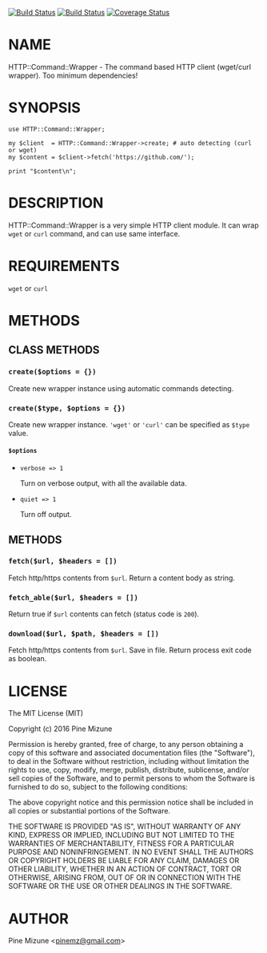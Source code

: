 [![Build Status](https://travis-ci.org/pine/p5-HTTP-Command-Wrapper.svg?branch=master)](https://travis-ci.org/pine/p5-HTTP-Command-Wrapper) [![Build Status](https://img.shields.io/appveyor/ci/pine/p5-HTTP-Command-Wrapper/master.svg)](https://ci.appveyor.com/project/pine/p5-HTTP-Command-Wrapper/branch/master) [![Coverage Status](http://codecov.io/github/pine/p5-HTTP-Command-Wrapper/coverage.svg?branch=master)](https://codecov.io/github/pine/p5-HTTP-Command-Wrapper?branch=master)
# NAME

HTTP::Command::Wrapper - The command based HTTP client (wget/curl wrapper). Too minimum dependencies!

# SYNOPSIS

    use HTTP::Command::Wrapper;

    my $client  = HTTP::Command::Wrapper->create; # auto detecting (curl or wget)
    my $content = $client->fetch('https://github.com/');

    print "$content\n";

# DESCRIPTION

HTTP::Command::Wrapper is a very simple HTTP client module.
It can wrap `wget` or `curl` command, and can use same interface.

# REQUIREMENTS

`wget` or `curl`

# METHODS

## CLASS METHODS

### `create($options = {})`

Create new wrapper instance using automatic commands detecting.

### `create($type, $options = {})`

Create new wrapper instance. `'wget'` or `'curl'` can be specified as `$type` value.

#### `$options`

- `verbose => 1`

    Turn on verbose output, with all the available data.

- `quiet => 1`

    Turn off output.

## METHODS

### `fetch($url, $headers = [])`

Fetch http/https contents from `$url`. Return a content body as string.

### `fetch_able($url, $headers = [])`

Return true if `$url` contents can fetch (status code is `200`).

### `download($url, $path, $headers = [])`

Fetch http/https contents from `$url`. Save in file. Return process exit code as boolean.

# LICENSE

The MIT License (MIT)

Copyright (c) 2016 Pine Mizune

Permission is hereby granted, free of charge, to any person obtaining a copy
of this software and associated documentation files (the "Software"), to deal
in the Software without restriction, including without limitation the rights
to use, copy, modify, merge, publish, distribute, sublicense, and/or sell
copies of the Software, and to permit persons to whom the Software is
furnished to do so, subject to the following conditions:

The above copyright notice and this permission notice shall be included in
all copies or substantial portions of the Software.

THE SOFTWARE IS PROVIDED "AS IS", WITHOUT WARRANTY OF ANY KIND, EXPRESS OR
IMPLIED, INCLUDING BUT NOT LIMITED TO THE WARRANTIES OF MERCHANTABILITY,
FITNESS FOR A PARTICULAR PURPOSE AND NONINFRINGEMENT. IN NO EVENT SHALL THE
AUTHORS OR COPYRIGHT HOLDERS BE LIABLE FOR ANY CLAIM, DAMAGES OR OTHER
LIABILITY, WHETHER IN AN ACTION OF CONTRACT, TORT OR OTHERWISE, ARISING FROM,
OUT OF OR IN CONNECTION WITH THE SOFTWARE OR THE USE OR OTHER DEALINGS IN
THE SOFTWARE.

# AUTHOR

Pine Mizune &lt;pinemz@gmail.com>
